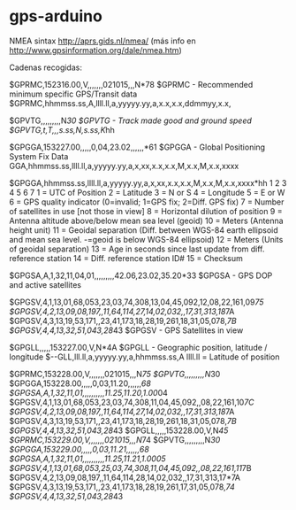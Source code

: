 # gps-arduino

NMEA  sintax http://aprs.gids.nl/nmea/ (más info en http://www.gpsinformation.org/dale/nmea.htm)

Cadenas recogidas:

$GPRMC,152316.00,V,,,,,,,021015,,,N*78
$GPRMC - Recommended minimum specific GPS/Transit data
$GPRMC,hhmmss.ss,A,llll.ll,a,yyyyy.yy,a,x.x,x.x,ddmmyy,x.x,

$GPVTG,,,,,,,,,N*30
$GPVTG - Track made good and ground speed
$GPVTG,t,T,,,s.ss,N,s.ss,K*hh

$GPGGA,153227.00,,,,,0,04,23.02,,,,,,*61
$GPGGA - Global Positioning System Fix Data
GGA,hhmmss.ss,llll.ll,a,yyyyy.yy,a,x,xx,x.x,x.x,M,x.x,M,x.x,xxxx

$GPGGA,hhmmss.ss,llll.ll,a,yyyyy.yy,a,x,xx,x.x,x.x,M,x.x,M,x.x,xxxx*hh
		1			2	 3   4		5 6	 7
1    = UTC of Position
2    = Latitude
3    = N or S
4    = Longitude
5    = E or W
6    = GPS quality indicator (0=invalid; 1=GPS fix; 2=Diff. GPS fix)
7    = Number of satellites in use [not those in view]
8    = Horizontal dilution of position
9    = Antenna altitude above/below mean sea level (geoid)
10   = Meters  (Antenna height unit)
11   = Geoidal separation (Diff. between WGS-84 earth ellipsoid and
       mean sea level.  -=geoid is below WGS-84 ellipsoid)
12   = Meters  (Units of geoidal separation)
13   = Age in seconds since last update from diff. reference station
14   = Diff. reference station ID#
15   = Checksum

$GPGSA,A,1,32,11,04,01,,,,,,,,,42.06,23.02,35.20*33
$GPGSA - GPS DOP and active satellites

$GPGSV,4,1,13,01,68,053,23,03,74,308,13,04,45,092,12,08,22,161,09*75
$GPGSV,4,2,13,09,08,197,,11,64,114,27,14,02,032,,17,31,313,18*7A
$GPGSV,4,3,13,19,53,171,,23,41,173,18,28,19,261,18,31,05,078,*7B
$GPGSV,4,4,13,32,51,043,28*43
$GPGSV - GPS Satellites in view

$GPGLL,,,,,153227.00,V,N*4A
$GPGLL - Geographic position, latitude / longitude
$--GLL,lll.ll,a,yyyyy.yy,a,hhmmss.ss,A llll.ll = Latitude of position

$GPRMC,153228.00,V,,,,,,,021015,,,N*75
$GPVTG,,,,,,,,,N*30
$GPGGA,153228.00,,,,,0,03,11.20,,,,,,*68
$GPGSA,A,1,32,11,01,,,,,,,,,,11.25,11.20,1.00*04
$GPGSV,4,1,13,01,68,053,23,03,74,308,11,04,45,092,,08,22,161,10*7C
$GPGSV,4,2,13,09,08,197,,11,64,114,27,14,02,032,,17,31,313,18*7A
$GPGSV,4,3,13,19,53,171,,23,41,173,18,28,19,261,18,31,05,078,*7B
$GPGSV,4,4,13,32,51,043,28*43
$GPGLL,,,,,153228.00,V,N*45
$GPRMC,153229.00,V,,,,,,,021015,,,N*74
$GPVTG,,,,,,,,,N*30
$GPGGA,153229.00,,,,,0,03,11.21,,,,,,*68
$GPGSA,A,1,32,11,01,,,,,,,,,,11.25,11.21,1.00*05
$GPGSV,4,1,13,01,68,053,25,03,74,308,11,04,45,092,,08,22,161,11*7B
$GPGSV,4,2,13,09,08,197,,11,64,114,28,14,02,032,,17,31,313,17*7A
$GPGSV,4,3,13,19,53,171,,23,41,173,18,28,19,261,17,31,05,078,*74
$GPGSV,4,4,13,32,51,043,28*43
